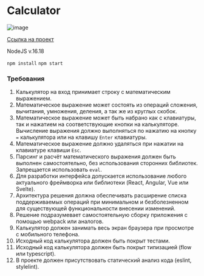 # Calculator
![image](https://user-images.githubusercontent.com/106379372/198900389-905481e4-9a47-4124-97d5-26de49b9d09f.png)


[Ссылка на проект](https://calculator-ravelin9.vercel.app/)

NodeJS v.16.18

`npm install`
`npm start`

### Требования

1. Калькулятор на вход принимает строку с математическим выражением.
2. Математическое выражение может состоять из операций сложения, вычитания, умножения, деления, а так же из круглых скобок.
3. Математическое выражение может быть набрано как с клавиатуры, так и нажатием на соответствующие кнопки на калькуляторе. Вычисление выражения должно выполняться по нажатию на кнопку `=` калькулятора или на клавишу `Enter` клавиатуры.
4. Математическое выражение должно удаляться при нажатии на клавиатуре клавиши `Esc`.
5. Парсинг и расчёт математического выражения должен быть выполнен самостоятельно, без использования сторонних библиотек. Запрещается использовать `eval`.
6. Для разработки интерфейса допускается использование любого актуального фреймворка или библиотеки (React, Angular, Vue или Svelte).
7. Архитектура решения должна обеспечивать расширение списка поддерживаемых операций при минимальном и безболезненном для существующей функциональности внесении изменений.
8. Решение подразумевает самостоятельную сборку приложения с помощью webpack или аналогов. 
9. Калькулятор должен занимать весь экран браузера при просмотре с мобильного телефона.
10. Исходный код калькулятора должен быть покрыт тестами.
11. Исходный код калькулятора должен быть покрыт типизацией (flow или typescript).
12. В проекте должен присутствовать статический анализ кода (eslint, stylelint).
